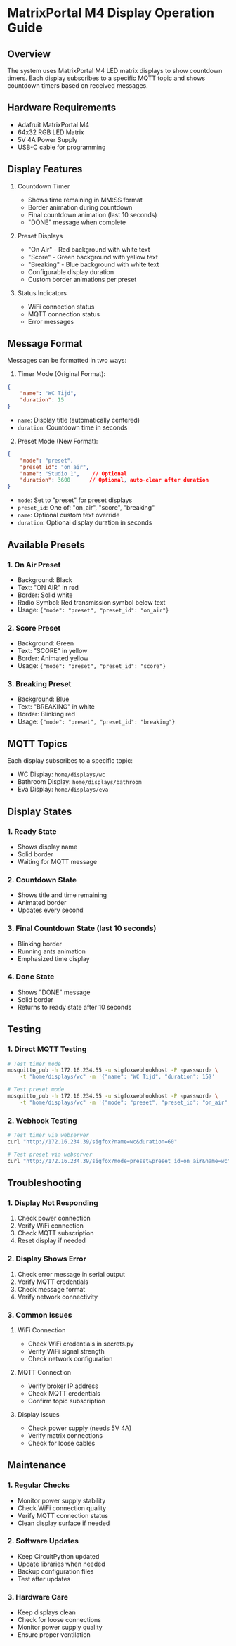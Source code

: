 # MatrixPortal M4 Display Operation Guide

## Overview
The system uses MatrixPortal M4 LED matrix displays to show countdown timers. Each display subscribes to a specific MQTT topic and shows countdown timers based on received messages.

## Hardware Requirements
- Adafruit MatrixPortal M4
- 64x32 RGB LED Matrix
- 5V 4A Power Supply
- USB-C cable for programming

## Display Features
1. Countdown Timer
   - Shows time remaining in MM:SS format
   - Border animation during countdown
   - Final countdown animation (last 10 seconds)
   - "DONE" message when complete

2. Preset Displays
   - "On Air" - Red background with white text
   - "Score" - Green background with yellow text
   - "Breaking" - Blue background with white text
   - Configurable display duration
   - Custom border animations per preset

3. Status Indicators
   - WiFi connection status
   - MQTT connection status
   - Error messages

## Message Format
Messages can be formatted in two ways:

1. Timer Mode (Original Format):
```json
{
    "name": "WC Tijd",
    "duration": 15
}
```
- `name`: Display title (automatically centered)
- `duration`: Countdown time in seconds

2. Preset Mode (New Format):
```json
{
    "mode": "preset",
    "preset_id": "on_air",
    "name": "Studio 1",    // Optional
    "duration": 3600      // Optional, auto-clear after duration
}
```
- `mode`: Set to "preset" for preset displays
- `preset_id`: One of: "on_air", "score", "breaking"
- `name`: Optional custom text override
- `duration`: Optional display duration in seconds

## Available Presets

### 1. On Air Preset
- Background: Black
- Text: "ON AIR" in red
- Border: Solid white
- Radio Symbol: Red transmission symbol below text
- Usage: `{"mode": "preset", "preset_id": "on_air"}`

### 2. Score Preset
- Background: Green
- Text: "SCORE" in yellow
- Border: Animated yellow
- Usage: `{"mode": "preset", "preset_id": "score"}`

### 3. Breaking Preset
- Background: Blue
- Text: "BREAKING" in white
- Border: Blinking red
- Usage: `{"mode": "preset", "preset_id": "breaking"}`

## MQTT Topics
Each display subscribes to a specific topic:
- WC Display: `home/displays/wc`
- Bathroom Display: `home/displays/bathroom`
- Eva Display: `home/displays/eva`

## Display States

### 1. Ready State
- Shows display name
- Solid border
- Waiting for MQTT message

### 2. Countdown State
- Shows title and time remaining
- Animated border
- Updates every second

### 3. Final Countdown State (last 10 seconds)
- Blinking border
- Running ants animation
- Emphasized time display

### 4. Done State
- Shows "DONE" message
- Solid border
- Returns to ready state after 10 seconds

## Testing

### 1. Direct MQTT Testing
```bash
# Test timer mode
mosquitto_pub -h 172.16.234.55 -u sigfoxwebhookhost -P <password> \
    -t "home/displays/wc" -m '{"name": "WC Tijd", "duration": 15}'

# Test preset mode
mosquitto_pub -h 172.16.234.55 -u sigfoxwebhookhost -P <password> \
    -t "home/displays/wc" -m '{"mode": "preset", "preset_id": "on_air", "duration": 3600}'
```

### 2. Webhook Testing
```bash
# Test timer via webserver
curl "http://172.16.234.39/sigfox?name=wc&duration=60"

# Test preset via webserver
curl "http://172.16.234.39/sigfox?mode=preset&preset_id=on_air&name=wc"
```

## Troubleshooting

### 1. Display Not Responding
1. Check power connection
2. Verify WiFi connection
3. Check MQTT subscription
4. Reset display if needed

### 2. Display Shows Error
1. Check error message in serial output
2. Verify MQTT credentials
3. Check message format
4. Verify network connectivity

### 3. Common Issues
1. WiFi Connection
   - Check WiFi credentials in secrets.py
   - Verify WiFi signal strength
   - Check network configuration

2. MQTT Connection
   - Verify broker IP address
   - Check MQTT credentials
   - Confirm topic subscription

3. Display Issues
   - Check power supply (needs 5V 4A)
   - Verify matrix connections
   - Check for loose cables

## Maintenance

### 1. Regular Checks
- Monitor power supply stability
- Check WiFi connection quality
- Verify MQTT connection status
- Clean display surface if needed

### 2. Software Updates
- Keep CircuitPython updated
- Update libraries when needed
- Backup configuration files
- Test after updates

### 3. Hardware Care
- Keep displays clean
- Check for loose connections
- Monitor power supply quality
- Ensure proper ventilation